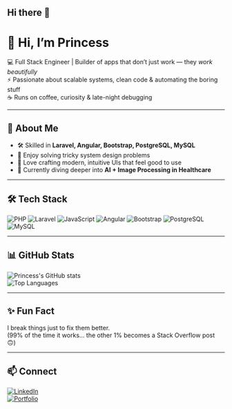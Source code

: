 ## Hi there 👋

# 👋 Hi, I’m Princess

💻 Full Stack Engineer | Builder of apps that don’t just work — they *work beautifully*  
⚡ Passionate about scalable systems, clean code & automating the boring stuff  
☕ Runs on coffee, curiosity & late-night debugging

---

## 🚀 About Me
- 🛠 Skilled in **Laravel, Angular, Bootstrap, PostgreSQL, MySQL**  
- 🧩 Enjoy solving tricky system design problems  
- 🎨 Love crafting modern, intuitive UIs that feel good to use  
- 🌱 Currently diving deeper into **AI + Image Processing in Healthcare**  

---

## 🛠 Tech Stack
![PHP](https://img.shields.io/badge/PHP-777BB4?style=flat&logo=php&logoColor=white)
![Laravel](https://img.shields.io/badge/Laravel-FF2D20?style=flat&logo=laravel&logoColor=white)
![JavaScript](https://img.shields.io/badge/JavaScript-F7DF1E?style=flat&logo=javascript&logoColor=black)
![Angular](https://img.shields.io/badge/Angular-DD0031?style=flat&logo=angular&logoColor=white)
![Bootstrap](https://img.shields.io/badge/Bootstrap-7952B3?style=flat&logo=bootstrap&logoColor=white)
![PostgreSQL](https://img.shields.io/badge/PostgreSQL-336791?style=flat&logo=postgresql&logoColor=white)
![MySQL](https://img.shields.io/badge/MySQL-4479A1?style=flat&logo=mysql&logoColor=white)

---

## 📊 GitHub Stats
![Princess's GitHub stats](https://github-readme-stats.vercel.app/api?username=ShamsaAbdullahi&show_icons=true&theme=radical)  
![Top Languages](https://github-readme-stats.vercel.app/api/top-langs/?username=ShamsaAbdullahi&layout=compact&theme=radical)

---

## ✨ Fun Fact
I break things just to fix them better.  
(99% of the time it works… the other 1% becomes a Stack Overflow post 🙃)

---

## 📫 Connect
[![LinkedIn](https://img.shields.io/badge/LinkedIn-blue?style=flat&logo=linkedin)](https://www.linkedin.com/in/shamsa-abdullahi-1a00421a1)  
[![Portfolio](https://img.shields.io/badge/Portfolio-000?style=flat&logo=firefox)](https://shamsaabdullahi.github.io/)
